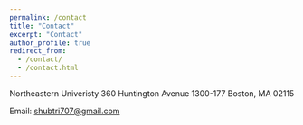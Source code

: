 ```yaml
---
permalink: /contact
title: "Contact"
excerpt: "Contact"
author_profile: true
redirect_from:
  - /contact/
  - /contact.html
---
```


Northeastern Univeristy
360 Huntington Avenue
1300-177
Boston, MA 02115

Email: shubtri707@gmail.com
